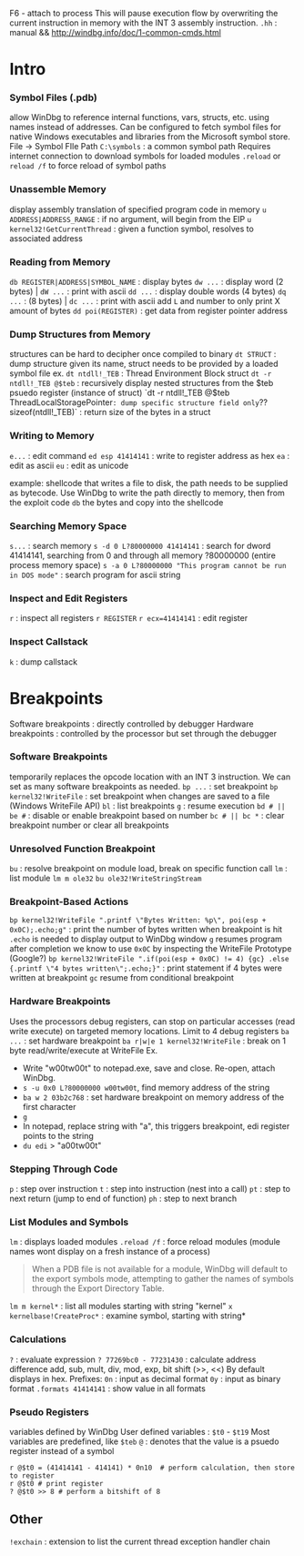 F6 - attach to process
This will pause execution flow by overwriting the current instruction in memory with the INT 3 assembly instruction.
`.hh` : manual && http://windbg.info/doc/1-common-cmds.html


# Intro

### Symbol Files (.pdb)
allow WinDbg to reference internal functions, vars, structs, etc. using names instead of addresses. Can be configured to fetch symbol files for native Windows executables and libraries from the Microsoft symbol store. 
File -> Symbol FIle Path
`C:\symbols` : a common symbol path
Requires internet connection to download symbols for loaded modules
`.reload` or `reload /f` to force reload of symbol paths

### Unassemble Memory
display assembly translation of specified program code in memory
`u ADDRESS|ADDRESS_RANGE` : if no argument, will begin from the EIP
`u kernel32!GetCurrentThread` : given a function symbol, resolves to associated address

### Reading from Memory
`db REGISTER|ADDRESS|SYMBOL_NAME` : display bytes
`dw ...` : display word (2 bytes) | `dW ...` : print with ascii
`dd ...` : display double words (4 bytes)
`dq ...` : (8 bytes) | `dc ...` : print with ascii
add `L` and number to only print X amount of bytes
`dd poi(REGISTER)` : get data from register pointer address

### Dump Structures from Memory
structures can be hard to decipher once compiled to binary
`dt STRUCT` : dump structure given its name, struct needs to be provided by a loaded symbol file
ex. `dt ntdll!_TEB` : Thread Environment Block struct
`dt -r ntdll!_TEB @$teb` : recursively display nested structures from the $teb psuedo register (instance of struct)
`dt -r ntdll!_TEB @$teb ThreadLocalStoragePointer` : dump specific structure field only
`?? sizeof(ntdll!_TEB)` : return size of the bytes in a struct

### Writing to Memory
`e...` : edit command
`ed esp 41414141` : write to register address as hex
`ea` : edit as ascii
`eu` : edit as unicode

example: shellcode that writes a file to disk, the path needs to be supplied as bytecode. Use WinDbg to write the path directly to memory, then from the exploit code `db` the bytes and copy into the shellcode

### Searching Memory Space
`s...` : search memory
`s -d 0 L?80000000 41414141` : search for dword 41414141, searching from 0 and through all memory ?80000000 (entire process memory space)
`s -a 0 L?80000000 "This program cannot be run in DOS mode"` : search program for ascii string

### Inspect and Edit Registers
`r` : inspect all registers 
`r REGISTER`
`r ecx=41414141` : edit register

### Inspect Callstack
`k` : dump callstack 

# Breakpoints
Software breakpoints : directly controlled by debugger
Hardware breakpoints : controlled by the processor but set through the debugger

### Software Breakpoints
temporarily replaces the opcode location with an INT 3 instruction. We can set as many software breakpoints as needed.
`bp ...` : set breakpoint
`bp kernel32!WriteFile` : set breakpoint when changes are saved to a file (Windows WriteFile API)
`bl` : list breakpoints
`g` : resume execution
`bd # || be #` : disable or enable breakpoint based on number
`bc # || bc *` : clear breakpoint number or clear all breakpoints

### Unresolved Function Breakpoint
`bu` : resolve breakpoint on module load, break on specific function call
`lm` : list module `lm m ole32`
`bu ole32!WriteStringStream`

### Breakpoint-Based Actions
`bp kernel32!WriteFile ".printf \"Bytes Written: %p\", poi(esp + 0x0C);.echo;g"` : print the number of bytes written when breakpoint is hit
	`.echo` is needed to display output to WinDbg window
	`g` resumes program after completion 
	we know to use `0x0C` by inspecting the WriteFile Prototype (Google?)
`bp kernel32!WriteFile ".if(poi(esp + 0x0C) != 4) {gc} .else {.printf \"4 bytes written\";.echo;}"` :  print statement if 4 bytes were written at breakpoint
	`gc` resume from conditional breakpoint

### Hardware Breakpoints
Uses the processors debug registers, can stop on particular accesses (read write execute) on targeted memory locations.
Limit to 4 debug registers
`ba ...` : set hardware breakpoint
`ba r|w|e 1 kernel32!WriteFile` : break on 1 byte read/write/execute at WriteFile
Ex. 
- Write "w00tw00t" to notepad.exe, save and close. Re-open, attach WinDbg. 
- `s -u 0x0 L?80000000 w00tw00t`, find memory address of the string
- `ba w 2 03b2c768` : set hardware breakpoint on memory address of the first character
- `g`
- In notepad, replace string with "a", this triggers breakpoint, edi register points to the string
- `du edi` > "a00tw00t" 

### Stepping Through Code
`p` : step over instruction
`t` : step into instruction (nest into a call)
`pt` : step to next return (jump to end of function)
`ph` : step to next branch

### List Modules and Symbols
`lm` : displays loaded modules
`.reload /f` : force reload modules (module names wont display on a fresh instance of a process)

> When a PDB file is not available for a module, WinDbg will default to the export symbols mode, attempting to gather the names of symbols through the Export Directory Table.

`lm m kernel*` : list all modules starting with string "kernel"
`x kernelbase!CreateProc*` : examine symbol, starting with string*

### Calculations
`?` : evaluate expression
`? 77269bc0 - 77231430` : calculate address difference
	add, sub, mult, div, mod, exp, bit shift (>>, <<)
By default displays in hex. Prefixes:
`0n` : input as decimal format
`0y` : input as binary format
`.formats 41414141` : show value in all formats

### Pseudo Registers
variables defined by WinDbg
User defined variables : `$t0` - `$t19`
Most variables are predefined, like `$teb`
`@` : denotes that the value is a psuedo register instead of a symbol
```
r @$t0 = (41414141 - 414141) * 0n10  # perform calculation, then store to register
r @$t0 # print register
? @$t0 >> 8 # perform a bitshift of 8
```

## Other
`!exchain` : extension to list the current thread exception handler chain